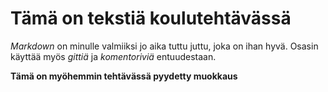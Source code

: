 # Tämä on tekstiä koulutehtävässä

*Markdown* on minulle valmiiksi jo aika tuttu juttu, joka on ihan hyvä. Osasin käyttää myös *gittiä* ja *komentoriviä* entuudestaan.

**Tämä on myöhemmin tehtävässä pyydetty muokkaus**

[Dokumentaatio]:(https://github.com/Mvaaras/ot-harjoitustyo/tree/main/dokumentaatio/vaatimusmaarittely.md)

[Työaikakirjanppito]:(https://github.com/Mvaaras/ot-harjoitustyo/tree/main/dokumentaatio/tyoaikakirjanpito.md)
